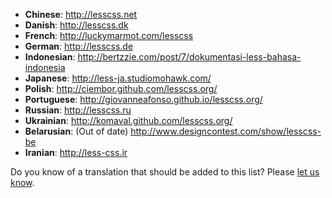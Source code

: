 + **Chinese**: <http://lesscss.net>
+ **Danish**: <http://lesscss.dk>
+ **French**: <http://luckymarmot.com/lesscss>
+ **German**: <http://lesscss.de>
+ **Indonesian**: <http://bertzzie.com/post/7/dokumentasi-less-bahasa-indonesia>
+ **Japanese**: <http://less-ja.studiomohawk.com/>
+ **Polish**: <http://ciembor.github.com/lesscss.org/>
+ **Portuguese**: <http://giovanneafonso.github.io/lesscss.org/>
+ **Russian**: <http://lesscss.ru>
+ **Ukrainian**: <http://komaval.github.com/lesscss.org/>
+ **Belarusian**: (Out of date) <http://www.designcontest.com/show/lesscss-be>
+ **Iranian**: <http://less-css.ir>

Do you know of a translation that should be added to this list? Please [let us know](https://github.com/less/less-docs/issues/new).